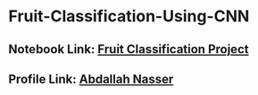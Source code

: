 # Fruit-Classification-Using-CNN

## Notebook Link: [Fruit Classification Project](https://www.kaggle.com/code/abdallahprogrammer/fruit-classification-using-cnn-full-project)
## Profile Link: [Abdallah Nasser](https://www.kaggle.com/abdallahprogrammer)
